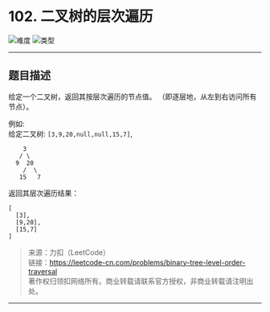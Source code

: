 # 102. 二叉树的层次遍历

![难度](https://img.shields.io/badge/难度-中等-f0ad4e.svg?logo=leetcode&style=flat)  ![类型](https://img.shields.io/badge/类型-队列-violet.svg?style=flat)

---

## 题目描述

给定一个二叉树，返回其按层次遍历的节点值。 （即逐层地，从左到右访问所有节点）。

例如:  
给定二叉树: `[3,9,20,null,null,15,7]`,

```
    3
   / \
  9  20
    /  \
   15   7
```

返回其层次遍历结果：

```
[
  [3],
  [9,20],
  [15,7]
]
```

> 来源：力扣（LeetCode）  
> 链接：https://leetcode-cn.com/problems/binary-tree-level-order-traversal  
> 著作权归领扣网络所有。商业转载请联系官方授权，非商业转载请注明出处。  

---
